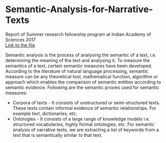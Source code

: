 # Semantic-Analysis-for-Narrative-Texts
Report of Summer research fellowship program at Indian Academy of Sciences 2017
<br>
[Link to the file](https://github.com/Upa005/Semantic-Analysis-for-Narrative-Texts/blob/master/Semantic%20Analysis%20for%20Narrative%20Texts.pdf)

Semantic analysis is the process of analysing the semantic of a text, i.e. determining the meaning of the text and analysing it. To measure the semantics
of a text, certain semantic measures have been developed. According to
the literature of natural language processing, semantic measure can be
any theoretical tool, mathematical function, algorithm or approach which
enables the comparison of semantic entities according to semantic evidence.
Following are the semantic proxies used for semantic measures:<br>
* Corpora of texts - It consists of unstructured or semi-structured
texts. These texts contain informal evidence of semantic relationships.
For example text, dictionaries, etc.
* Ontologies - It consists of a large range of knowledge models i.e. structured vocabularies, highly formal ontologies, etc.
For semantic analysis of narrative texts, we are extracting a list of keywords
from a text that is semantically similar to that text.
